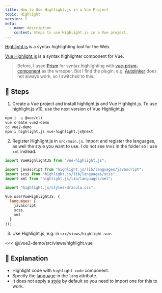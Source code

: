 ```yaml
---
title: How to Use Highlight.js in a Vue Project
topic: Highlight
version: 2
meta:
  - name: description
    content: Steps to use Highlight.js in a Vue project.
---
```


[Highlight.js](https://highlightjs.org/) is a syntax highlighting tool for the Web.

[Vue Highlight.js](https://github.com/gluons/vue-highlight.js/) is a syntax highlighter component for Vue.

> Before, I used [Prism](https://github.com/PrismJS/prism) for syntax highlighting with [vue-prism-component](https://github.com/egoist/vue-prism-component) as the wrapper. But I find the plugin, e.g. [Autolinker](https://prismjs.com/plugins/autolinker/) does not always work, so I switched to this.

## :footprints: Steps

1. Create a Vue project and install highlight.js and Vue Highlight.js. To use highlight.js v10, use the next version of Vue Highlight.js.

```bash
npm i -g @vue/cli
vue create vue2-demo
cd vue2-demo
npm i highlight.js vue-highlight.js@next
```

2. Register Highlight.js in `src/main.js`. Import and register the languages, as well the style you want to use. I do not see `html` in the folder so I use `xml` instead.

```js
import VueHighlightJS from "vue-highlight.js";

import javascript from "highlight.js/lib/languages/javascript";
import scss from "highlight.js/lib/languages/scss";
import xml from "highlight.js/lib/languages/xml";

import "highlight.js/styles/dracula.css";

Vue.use(VueHighlightJS, {
  languages: {
    javascript,
    scss,
    xml
  }
});
```

3. Use Highlight.js, e.g. in `src/views/highlight.vue`.

<<< @/vue2-demo/src/views/highlight.vue

## :book: Explanation

- Highlight code with `highlight-code` component.
- Specify the [language](https://github.com/highlightjs/highlight.js/blob/master/SUPPORTED_LANGUAGES.md) in the `lang` attribute.
- It does not apply a [style](https://github.com/highlightjs/highlight.js/tree/master/src/styles) by default so you need to import one for this to work.
